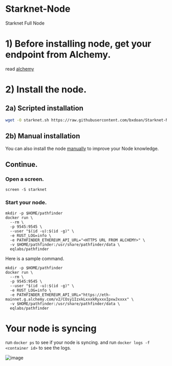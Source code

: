 # Starknet-Node
Starknet Full Node


# 1) Before installing node, get your endpoint from Alchemy.

read [alchemy](./alchemy.md)

# 2) Install the node.

## 2a) Scripted installation

```sh
wget -O starknet.sh https://raw.githubusercontent.com/bxdoan/Starknet-Node/main/starknet.sh && chmod +x starknet.sh && screen -S starknet -d -m bash -c "cd $SH/$DIRECTORY && ./starknet.sh"
```

## 2b) Manual installation

You can also install the node [manually](https://github.com/bxdoan/Starknet-Node/blob/main/Starknet_manual.md) to improve your Node knowledge.

## Continue.

### Open a screen.

```
screen -S starknet
```

### Start your node.

```
mkdir -p $HOME/pathfinder
docker run \
  --rm \
  -p 9545:9545 \
  --user "$(id -u):$(id -g)" \
  -e RUST_LOG=info \
  -e PATHFINDER_ETHEREUM_API_URL="<HTTPS URL FROM ALCHEMY>" \
  -v $HOME/pathfinder:/usr/share/pathfinder/data \
  eqlabs/pathfinder
```

Here is a sample command.

```
mkdir -p $HOME/pathfinder
docker run \
  --rm \
  -p 9545:9545 \
  --user "$(id -u):$(id -g)" \
  -e RUST_LOG=info \
  -e PATHFINDER_ETHEREUM_API_URL="https://eth-mainnet.g.alchemy.com/v2/COsy1IzxkLxxxkRyxxxIpxwJxxxx" \
  -v $HOME/pathfinder:/usr/share/pathfinder/data \
  eqlabs/pathfinder
```

# Your node is syncing
run `docker ps` to see if your node is syncing.
and run `docker logs -f <container id>` to see the logs.

![image](https://user-images.githubusercontent.com/101462877/204108544-bdf4ab06-18cb-4246-bec8-2f17909d8691.png)



